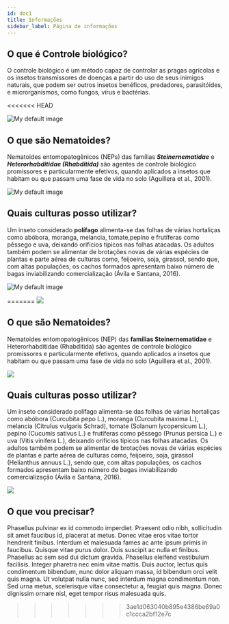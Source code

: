 ```yaml
---
id: doc1
title: Informações
sidebar_label: Página de informações
---
```


<!-- Check the [documentation](https://docusaurus.io) for how to use Docusaurus. -->

## O que é Controle biológico?

O controle biológico é um método capaz de controlar as pragas agrícolas e os insetos transmissores de doenças a partir do uso de seus inimigos naturais, que podem ser outros insetos benéficos, predadores, parasitóides, e microrganismos, como fungos, vírus e bactérias.

<<<<<<< HEAD
<html>
<picture>
    <!--[if IE 9]><video style="display: none;"><![endif]-->
    <source srcset="../img/informacoes/controle_mobile.png" media="(max-width: 768px)">
    <!--[if IE 9]></video><![endif]-->
    <img srcset="../img/informacoes/controle.png" alt="My default image">
</picture>
<!-- <img src="../img/informacoes/controle.png" alt="">  -->
</html>

## O que são Nematoides?

Nematoides entomopatogênicos (NEPs) das famílias <i>**Steinernematidae**</i> e <i>**Heterorhabditidae (Rhabditida)**</i> são agentes de controle biológico promissores e particularmente efetivos, quando aplicados a insetos que habitam ou que passam uma fase de vida no solo (Aguillera et al., 2001).


<picture>
    <!--[if IE 9]><video style="display: none;"><![endif]-->
    <source srcset="../img/informacoes/nemas_mobile.png" media="(max-width: 768px)">
    <!--[if IE 9]></video><![endif]-->
    <img srcset="../img/informacoes/nemas.png" alt="My default image">
</picture>



## Quais culturas posso utilizar?

Um inseto considerado **polífago** alimenta-se das folhas de várias hortaliças como abóbora, moranga, melancia, tomate,pepino e frutíferas como pêssego e uva, deixando orifícios típicos nas folhas atacadas. Os adultos também podem se alimentar de brotações novas de várias espécies de plantas e parte aérea de culturas como, feijoeiro, soja, girassol, sendo que, com altas populações, os cachos formados apresentam baixo número de bagas inviabilizando comercialização (Ávila e Santana, 2016).

<picture>
    <!--[if IE 9]><video style="display: none;"><![endif]-->
    <source srcset="../img/informacoes/plantação_mobile.png" media="(max-width: 768px)">
    <!--[if IE 9]></video><![endif]-->
    <img srcset="../img/informacoes/plantação.png" alt="My default image">
</picture>


=======
<img src="../img/informacoes/controle.png" > 

## O que são Nematoides?

Nematoides entomopatogênicos (NEP) das **famílias Steinernematidae** e Heterorhabditidae (Rhabditida) são agentes de controle biológico promissores e particularmente efetivos, quando aplicados a insetos que habitam ou que passam uma fase de vida no solo (Aguillera et al., 2001).

<img src="../img/940x470.jpg" > 

## Quais culturas posso utilizar?

Um inseto considerado polífago alimenta-se das folhas de várias hortaliças como abóbora (Curcubita pepo L.), moranga (Curcubita maxima L.), melancia (Citrulus vulgaris Schrad), tomate (Solanum lycopersicum L.), pepino (Cucumis sativus L.) e frutíferas como pêssego (Prunus persica L.) e uva (Vitis vinifera L.), deixando orifícios típicos nas folhas atacadas. Os adultos também podem se alimentar de brotações novas de várias espécies de plantas e parte aérea de culturas como, feijoeiro, soja, girassol (Helianthus annuus L.), sendo que, com altas populações, os cachos formados apresentam baixo número de bagas inviabilizando comercialização (Ávila e Santana, 2016).

<img src="../img/915x443.jpg" >

## O que vou precisar?

Phasellus pulvinar ex id commodo imperdiet. Praesent odio nibh, sollicitudin sit amet faucibus id, placerat at metus. Donec vitae eros vitae tortor hendrerit finibus. Interdum et malesuada fames ac ante ipsum primis in faucibus. Quisque vitae purus dolor. Duis suscipit ac nulla et finibus. Phasellus ac sem sed dui dictum gravida. Phasellus eleifend vestibulum facilisis. Integer pharetra nec enim vitae mattis. Duis auctor, lectus quis condimentum bibendum, nunc dolor aliquam massa, id bibendum orci velit quis magna. Ut volutpat nulla nunc, sed interdum magna condimentum non. Sed urna metus, scelerisque vitae consectetur a, feugiat quis magna. Donec dignissim ornare nisl, eget tempor risus malesuada quis.
>>>>>>> 3ae1d063040b895e4386be69a0c1ccca2bf12e7c



